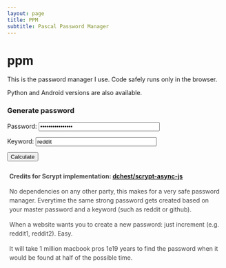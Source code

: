 ```yaml
---
layout: page
title: PPM
subtitle: Pascal Password Manager
---
```

<!-- content! -->
<h1>ppm
<a href="https://github.com/{{ site.author.github }}/ppm" title="GitHub">
<span><i class="fa fa-github"></i></span>
</a>
</h1>

This is the password manager I use. Code safely runs only in the browser.

Python and Android versions are also available.

<h3>Generate password</h3>

<form onsubmit="calculate(); return false">
<p>
<label for="password" style="width: 100px;">Password:</label>
<input id="password" name="password" type="password" value="passwordpassword" size="32">
</p>
<p>
<label for="keyword" style="width: 100px;">Keyword:</label>
<input id="keyword" name="keyword" type="text" value="reddit" size="32">
</p>
<input class="btn js-textareacopybtn" type="submit" name="btn" value="Calculate" />
</form>
<div id="out" style="margin-top: 10px; padding: 10px 5px; color: #444; line-height: 1.5;">
<b>Credits for Scrypt implementation: <a href="https://github.com/dchest/scrypt-async-js">dchest/scrypt-async-js</a></b>
<script src="/js/scrypt.js"></script>
<script>
var f = document.forms[0];

function calculate() {

var btn = f.btn;
var out = document.querySelector('#out');

var password = f.password.value;
var keyword = f.keyword.value;

btn.disabled = true;
btn.value = 'Wait...';

  function copy(text) {
      var t = document.getElementById('t')
      t.innerHTML = text
      t.select()
      try {
        var successful = document.execCommand('copy')
        var msg = successful ? 'successfully' : 'unsuccessfully'
        console.log('text coppied ' + msg)
      } catch (err) {
        console.log('Unable to copy text')
      }
      t.innerHTML = ''
  }

window.setTimeout(function() {
                     try {
                         var t1 = (new Date()).getTime();
                         scrypt(password, keyword, {
                             logN: 15,
                             r: 8,
                             p: 1,
                             dkLen: 32,
                             interruptStep: 0,
                             encoding: "hex"
                         },
                                function(res) {
                                    var t2 = ((new Date()).getTime()-t1);
                                    out.innerHTML = 'Times: <b>'+t2+' ms</b><br>Master password input length: '+password.length+'<br><span style="color:cornflowerblue; font-weight:bold">Succesfully copied password.</span> <textarea id="t" style="position: absolute; left: 0; z-index: -900; width: 0px; height: 0px; border: none; opacity: 0">' + res + '</textarea>';
                                    btn.disabled = false;
                                    btn.value = 'Calculate';
                                    copy(res);
                                });
                     } catch(ex) {
                         out.innerHTML = '<span style="color:red">error: ' + ex.message + '</span>'; btn.disabled = false; btn.value = 'Calculate';
                     } }); };
</script>

<!-- end content -->

<p>No dependencies on any other party, this makes for a very safe password manager. Everytime the same strong password gets created based on your master password and a keyword (such as reddit or github).</p>

When a website wants you to create a new password: just increment (e.g. reddit1, reddit2). Easy.

<p>It will take 1 million macbook pros 1e19 years to find the password when it would be found at half of the possible time.</p>
